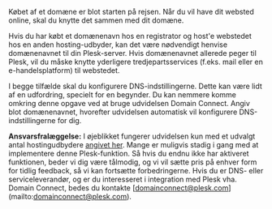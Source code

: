 Købet af et domæne er blot starten på rejsen. Når du vil have dit websted online, skal du knytte det sammen med dit domæne. 

Hvis du har købt et domænenavn hos en registrator og host'e webstedet hos en anden hosting-udbyder, kan det være nødvendigt henvise domænenavnet til din Plesk-server. Hvis domænenavnet allerede peger til Plesk, vil du måske knytte yderligere tredjepartsservices (f.eks. mail eller en e-handelsplatform) til webstedet. 

I begge tilfælde skal du konfigurere DNS-indstillingerne. Dette kan være lidt af en udfordring, specielt for en begynder. Du kan nemmere komme omkring denne opgave ved at bruge udvidelsen Domain Connect. Angiv blot domænenavnet, hvorefter udvidelsen automatisk vil konfigurere DNS-indstillingerne for dig. 

**Ansvarsfralæggelse:** I øjeblikket fungerer udvidelsen kun med et udvalgt antal hostingudbydere [angivet her](https://www.domainconnect.org). Mange er muligvis stadig i gang med at implementere denne Plesk-funktion. Så hvis du endnu ikke har aktiveret funktionen, beder vi dig være tålmodig, og vi vil sætte pris på enhver form for tidlig feedback, så vi kan fortsætte forbedringerne. Hvis du er DNS- eller serviceleverandør, og er du interesseret i integration med Plesk vha. Domain Connect, bedes du kontakte [domainconnect@plesk.com] (mailto:domainconnect@plesk.com).